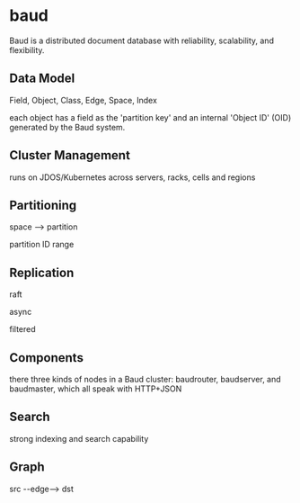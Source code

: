 # baud

Baud is a distributed document database with reliability, scalability, and flexibility. 

## Data Model

Field, Object, Class, Edge, Space, Index

each object has a field as the 'partition key' and an internal 'Object ID' (OID) generated by the Baud system.

## Cluster Management

runs on JDOS/Kubernetes across servers, racks, cells and regions

## Partitioning

space --> partition

partition ID range

## Replication

raft

async

filtered

## Components

there three kinds of nodes in a Baud cluster: baudrouter, baudserver, and baudmaster, which all speak with HTTP+JSON

## Search

strong indexing and search capability

## Graph

src --edge--> dst

